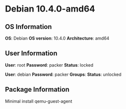 # Debian 10.4.0-amd64
## OS Information
__OS__: Debian
__OS version__: 10.4.0
__Architecture__: amd64

## User Information
__User__: root
__Password__: packer
__Status__: locked

__User__: debian
__Password__: packer
__Groups__:
__Status__: unlocked

## Package Information
Minimal install
qemu-guest-agent
